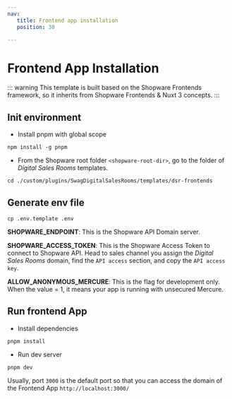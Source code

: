 ```yaml
---
nav:
   title: Frontend app installation
   position: 30

---
```


# Frontend App Installation

::: warning
This template is built based on the Shopware Frontends framework, so it inherits from Shopware Frontends & Nuxt 3 concepts.
:::

## Init environment

- Install pnpm with global scope
```
npm install -g pnpm
```

- From the Shopware root folder `<shopware-root-dir>`, go to the folder of *Digital Sales Rooms* templates.
```
cd ./custom/plugins/SwagDigitalSalesRooms/templates/dsr-frontends
```


## Generate env file
```
cp .env.template .env
```
**SHOPWARE_ENDPOINT**: This is the Shopware API Domain server.

**SHOPWARE_ACCESS_TOKEN**: This is the Shopware Access Token to connect to Shopware API. Head to sales channel you assign the *Digital Sales Rooms* domain, find the `API access` section, and copy the `API access key`.

**ALLOW_ANONYMOUS_MERCURE**: This is the flag for development only. When the value = 1, it means your app is running with unsecured Mercure.


## Run frontend App
- Install dependencies
```
pnpm install
```

- Run dev server
```
pnpm dev
```
Usually, port `3000` is the default port so that you can access the domain of the Frontend App `http://localhost:3000/`

